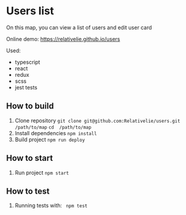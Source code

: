 # Users list
On this map, you can view a list of users and edit user card

Online demo: https://relativelie.github.io/users

Used: 
- typescript
- react
- redux
- scss
- jest tests

## How to build
1. Clone repository
``git clone git@github.com:Relativelie/users.git /path/to/map``
``cd  /path/to/map ``
2. Install dependencies
``npm install ``
3. Build project
``npm run deploy``

## How to start
1. Run project 
``npm start ``

## How to test
1. Running tests with: 
`` npm test`` 
